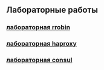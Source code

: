 ## Лабораторные работы ##
### [лабораторная rrobin](https://github.com/naannad/Nikita-Andreevich/tree/main/os_lab_rrobin) 
### [лабораторная haproxy ](https://github.com/naannad/Nikita-Andreevich/tree/main/os_lab_haproxy) 
### [лабораторная consul](https://github.com/naannad/Nikita-Andreevich/tree/main/os_lab_consul) 
